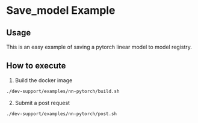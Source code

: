 # Save_model Example

## Usage
This is an easy example of saving a pytorch linear model to model registry.

## How to execute

1. Build the docker image

```bash
./dev-support/examples/nn-pytorch/build.sh
```

2. Submit a post request

```bash
./dev-support/examples/nn-pytorch/post.sh
```
